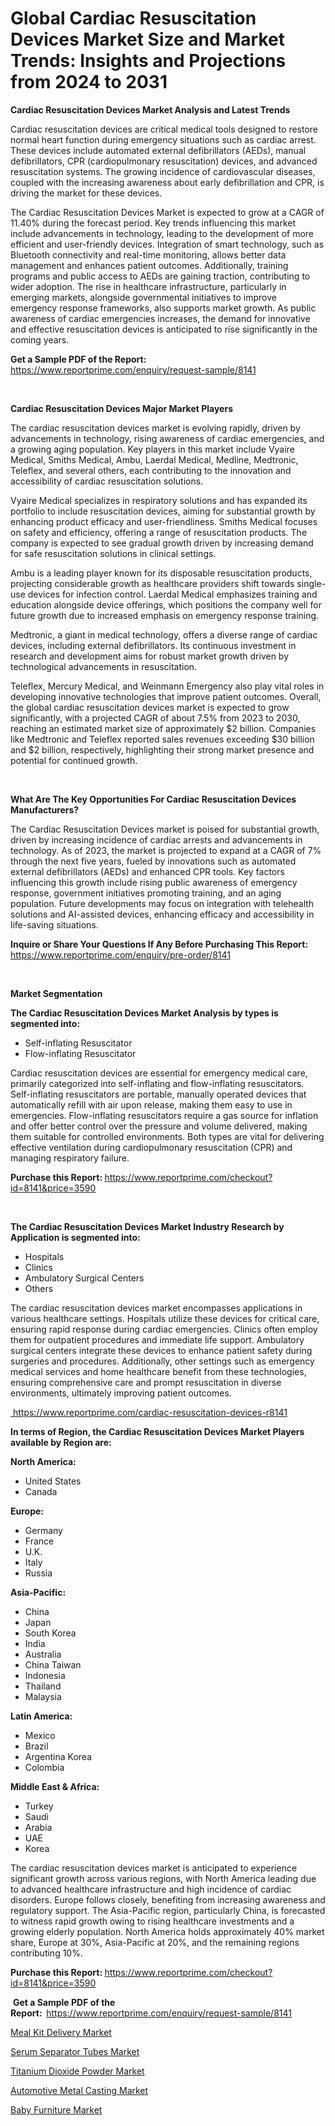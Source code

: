 <p><h1>Global Cardiac Resuscitation Devices Market Size and Market Trends: Insights and Projections from 2024 to 2031</h1></p><p><strong>Cardiac Resuscitation Devices Market Analysis and Latest Trends</strong></p>
<p><p>Cardiac resuscitation devices are critical medical tools designed to restore normal heart function during emergency situations such as cardiac arrest. These devices include automated external defibrillators (AEDs), manual defibrillators, CPR (cardiopulmonary resuscitation) devices, and advanced resuscitation systems. The growing incidence of cardiovascular diseases, coupled with the increasing awareness about early defibrillation and CPR, is driving the market for these devices.</p><p>The Cardiac Resuscitation Devices Market is expected to grow at a CAGR of 11.40% during the forecast period. Key trends influencing this market include advancements in technology, leading to the development of more efficient and user-friendly devices. Integration of smart technology, such as Bluetooth connectivity and real-time monitoring, allows better data management and enhances patient outcomes. Additionally, training programs and public access to AEDs are gaining traction, contributing to wider adoption. The rise in healthcare infrastructure, particularly in emerging markets, alongside governmental initiatives to improve emergency response frameworks, also supports market growth. As public awareness of cardiac emergencies increases, the demand for innovative and effective resuscitation devices is anticipated to rise significantly in the coming years.</p></p>
<p><strong>Get a Sample PDF of the Report:&nbsp;</strong> <a href="https://www.reportprime.com/enquiry/request-sample/8141?utm_campaign=38&utm_medium=2&utm_source=Github&utm_content=ia&utm_term=16112024&utm_id=cardiac-resuscitation-devices">https://www.reportprime.com/enquiry/request-sample/8141</a></p>
<p>&nbsp;</p>
<p><strong>Cardiac Resuscitation Devices Major Market Players</strong></p>
<p><p>The cardiac resuscitation devices market is evolving rapidly, driven by advancements in technology, rising awareness of cardiac emergencies, and a growing aging population. Key players in this market include Vyaire Medical, Smiths Medical, Ambu, Laerdal Medical, Medline, Medtronic, Teleflex, and several others, each contributing to the innovation and accessibility of cardiac resuscitation solutions.</p><p>Vyaire Medical specializes in respiratory solutions and has expanded its portfolio to include resuscitation devices, aiming for substantial growth by enhancing product efficacy and user-friendliness. Smiths Medical focuses on safety and efficiency, offering a range of resuscitation products. The company is expected to see gradual growth driven by increasing demand for safe resuscitation solutions in clinical settings.</p><p>Ambu is a leading player known for its disposable resuscitation products, projecting considerable growth as healthcare providers shift towards single-use devices for infection control. Laerdal Medical emphasizes training and education alongside device offerings, which positions the company well for future growth due to increased emphasis on emergency response training.</p><p>Medtronic, a giant in medical technology, offers a diverse range of cardiac devices, including external defibrillators. Its continuous investment in research and development aims for robust market growth driven by technological advancements in resuscitation.</p><p>Teleflex, Mercury Medical, and Weinmann Emergency also play vital roles in developing innovative technologies that improve patient outcomes. Overall, the global cardiac resuscitation devices market is expected to grow significantly, with a projected CAGR of about 7.5% from 2023 to 2030, reaching an estimated market size of approximately $2 billion. Companies like Medtronic and Teleflex reported sales revenues exceeding $30 billion and $2 billion, respectively, highlighting their strong market presence and potential for continued growth.</p></p>
<p>&nbsp;</p>
<p><strong>What Are The Key Opportunities For Cardiac Resuscitation Devices Manufacturers?</strong></p>
<p><p>The Cardiac Resuscitation Devices market is poised for substantial growth, driven by increasing incidence of cardiac arrests and advancements in technology. As of 2023, the market is projected to expand at a CAGR of 7% through the next five years, fueled by innovations such as automated external defibrillators (AEDs) and enhanced CPR tools. Key factors influencing this growth include rising public awareness of emergency response, government initiatives promoting training, and an aging population. Future developments may focus on integration with telehealth solutions and AI-assisted devices, enhancing efficacy and accessibility in life-saving situations.</p></p>
<p><strong>Inquire or Share Your Questions If Any Before Purchasing This Report:</strong> <a href="https://www.reportprime.com/enquiry/pre-order/8141?utm_campaign=38&utm_medium=2&utm_source=Github&utm_content=ia&utm_term=16112024&utm_id=cardiac-resuscitation-devices">https://www.reportprime.com/enquiry/pre-order/8141</a></p>
<p>&nbsp;</p>
<p><strong>Market Segmentation</strong></p>
<p><strong>The Cardiac Resuscitation Devices Market Analysis by types is segmented into:</strong></p>
<p><ul><li>Self-inflating Resuscitator</li><li>Flow-inflating Resuscitator</li></ul></p>
<p><p>Cardiac resuscitation devices are essential for emergency medical care, primarily categorized into self-inflating and flow-inflating resuscitators. Self-inflating resuscitators are portable, manually operated devices that automatically refill with air upon release, making them easy to use in emergencies. Flow-inflating resuscitators require a gas source for inflation and offer better control over the pressure and volume delivered, making them suitable for controlled environments. Both types are vital for delivering effective ventilation during cardiopulmonary resuscitation (CPR) and managing respiratory failure.</p></p>
<p><strong>Purchase this Report:&nbsp;</strong><a href="https://www.reportprime.com/checkout?id=8141&price=3590&utm_campaign=38&utm_medium=2&utm_source=Github&utm_content=ia&utm_term=16112024&utm_id=cardiac-resuscitation-devices">https://www.reportprime.com/checkout?id=8141&price=3590</a></p>
<p>&nbsp;</p>
<p><strong>The Cardiac Resuscitation Devices Market Industry Research by Application is segmented into:</strong></p>
<p><ul><li>Hospitals</li><li>Clinics</li><li>Ambulatory Surgical Centers</li><li>Others</li></ul></p>
<p><p>The cardiac resuscitation devices market encompasses applications in various healthcare settings. Hospitals utilize these devices for critical care, ensuring rapid response during cardiac emergencies. Clinics often employ them for outpatient procedures and immediate life support. Ambulatory surgical centers integrate these devices to enhance patient safety during surgeries and procedures. Additionally, other settings such as emergency medical services and home healthcare benefit from these technologies, ensuring comprehensive care and prompt resuscitation in diverse environments, ultimately improving patient outcomes.</p></p>
<p><a href="https://www.reportprime.com/cardiac-resuscitation-devices-r8141?utm_campaign=38&utm_medium=2&utm_source=Github&utm_content=ia&utm_term=16112024&utm_id=cardiac-resuscitation-devices">&nbsp;https://www.reportprime.com/cardiac-resuscitation-devices-r8141</a></p>
<p><strong>In terms of Region, the Cardiac Resuscitation Devices Market Players available by Region are:</strong></p>
<p>
    <p> <strong> North America: </strong>
        <ul>
            <li>United States</li>
            <li>Canada</li>
        </ul>
        </p> 
    <p> <strong> Europe: </strong>
        <ul>
            <li>Germany</li>
            <li>France</li>
            <li>U.K.</li>
            <li>Italy</li>
            <li>Russia</li>
        </ul>
        </p> 
    <p> <strong> Asia-Pacific: </strong>
        <ul>
            <li>China</li>
            <li>Japan</li>
            <li>South Korea</li>
            <li>India</li>
            <li>Australia</li>
            <li>China Taiwan</li>
            <li>Indonesia</li>
            <li>Thailand</li>
            <li>Malaysia</li>
        </ul>
        </p> 
    <p> <strong> Latin America: </strong>
        <ul>
            <li>Mexico</li>
            <li>Brazil</li>
            <li>Argentina Korea</li>
            <li>Colombia</li>
        </ul>
        </p> 
    <p> <strong> Middle East & Africa: </strong>
        <ul>
            <li>Turkey</li>
            <li>Saudi</li>
            <li>Arabia</li>
            <li>UAE</li>
            <li>Korea</li>
        </ul>
    </p>
    </p>
<p><p>The cardiac resuscitation devices market is anticipated to experience significant growth across various regions, with North America leading due to advanced healthcare infrastructure and high incidence of cardiac disorders. Europe follows closely, benefiting from increasing awareness and regulatory support. The Asia-Pacific region, particularly China, is forecasted to witness rapid growth owing to rising healthcare investments and a growing elderly population. North America holds approximately 40% market share, Europe at 30%, Asia-Pacific at 20%, and the remaining regions contributing 10%.</p></p>
<p><strong>Purchase this Report: </strong><a href="https://www.reportprime.com/checkout?id=8141&price=3590&utm_campaign=38&utm_medium=2&utm_source=Github&utm_content=ia&utm_term=16112024&utm_id=cardiac-resuscitation-devices">https://www.reportprime.com/checkout?id=8141&price=3590</a></p>
<p>&nbsp;<strong>Get a Sample PDF of the Report:&nbsp;&nbsp;</strong><a href="https://www.reportprime.com/enquiry/request-sample/8141?utm_campaign=38&utm_medium=2&utm_source=Github&utm_content=ia&utm_term=16112024&utm_id=cardiac-resuscitation-devices">https://www.reportprime.com/enquiry/request-sample/8141</a></p>
<p><strong></strong></p>
<p><p><a href="https://issuu.com/reportprime-2/docs/meal-kit-delivery-market-size-2030._dbd61c6b1f88aa?utm_campaign=38&utm_medium=2&utm_source=Github&utm_content=ia&utm_term=16112024&utm_id=cardiac-resuscitation-devices">Meal Kit Delivery Market</a></p><p><a href="https://github.com/petbigbeepjn/Market-Research-Report-List-1/blob/main/serum-separator-tubes-market.md?utm_campaign=38&utm_medium=2&utm_source=Github&utm_content=ia&utm_term=16112024&utm_id=cardiac-resuscitation-devices">Serum Separator Tubes Market</a></p><p><a href="https://www.linkedin.com/pulse/market-forecasting-change-global-titanium-dioxide-powder-fqqif?utm_campaign=38&utm_medium=2&utm_source=Github&utm_content=ia&utm_term=16112024&utm_id=cardiac-resuscitation-devices">Titanium Dioxide Powder Market</a></p><p><a href="https://issuu.com/reportprime-2/docs/automotive-metal-casting-market-siz_3ab10f6329c7ce?utm_campaign=38&utm_medium=2&utm_source=Github&utm_content=ia&utm_term=16112024&utm_id=cardiac-resuscitation-devices">Automotive Metal Casting Market</a></p><p><a href="https://www.linkedin.com/pulse/baby-furniture-market-size-status-forecast-2024-2031-resampling-q4dhc?utm_campaign=38&utm_medium=2&utm_source=Github&utm_content=ia&utm_term=16112024&utm_id=cardiac-resuscitation-devices">Baby Furniture Market</a></p></p>
